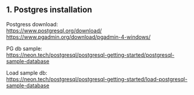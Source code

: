 
## 1. Postgres installation

Postgress download:  
https://www.postgresql.org/download/  
https://www.pgadmin.org/download/pgadmin-4-windows/

PG db sample:  
https://neon.tech/postgresql/postgresql-getting-started/postgresql-sample-database  

Load sample db:  
https://neon.tech/postgresql/postgresql-getting-started/load-postgresql-sample-database  